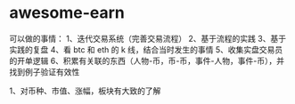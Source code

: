 # awesome-earn


可以做的事情：
1、迭代交易系统（完善交易流程）
2、基于流程的实践
3、基于实践的复盘
4、看 btc 和 eth 的 k 线，结合当时发生的事情
5、收集实盘交易员的开单逻辑
6、积累有关联的东西（人物-币，币-币，事件-人物，事件-币），并找到例子验证有效性

1、对币种、市值、涨幅，板块有大致的了解